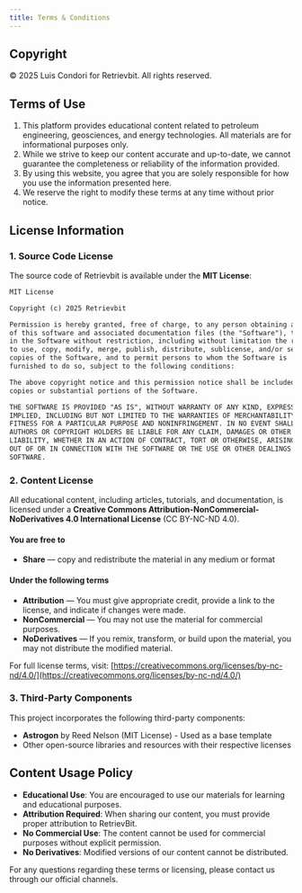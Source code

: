 ```yaml
---
title: Terms & Conditions
---
```


## Copyright

&copy; 2025 Luis Condori for Retrievbit. All rights reserved.

## Terms of Use

1. This platform provides educational content related to petroleum engineering, geosciences, and energy technologies. All materials are for informational purposes only.
2. While we strive to keep our content accurate and up-to-date, we cannot guarantee the completeness or reliability of the information provided.
3. By using this website, you agree that you are solely responsible for how you use the information presented here.
4. We reserve the right to modify these terms at any time without prior notice.

## License Information

### 1. Source Code License

The source code of Retrievbit is available under the **MIT License**:

```md
MIT License

Copyright (c) 2025 Retrievbit

Permission is hereby granted, free of charge, to any person obtaining a copy
of this software and associated documentation files (the "Software"), to deal
in the Software without restriction, including without limitation the rights
to use, copy, modify, merge, publish, distribute, sublicense, and/or sell
copies of the Software, and to permit persons to whom the Software is
furnished to do so, subject to the following conditions:

The above copyright notice and this permission notice shall be included in all
copies or substantial portions of the Software.

THE SOFTWARE IS PROVIDED "AS IS", WITHOUT WARRANTY OF ANY KIND, EXPRESS OR
IMPLIED, INCLUDING BUT NOT LIMITED TO THE WARRANTIES OF MERCHANTABILITY,
FITNESS FOR A PARTICULAR PURPOSE AND NONINFRINGEMENT. IN NO EVENT SHALL THE
AUTHORS OR COPYRIGHT HOLDERS BE LIABLE FOR ANY CLAIM, DAMAGES OR OTHER
LIABILITY, WHETHER IN AN ACTION OF CONTRACT, TORT OR OTHERWISE, ARISING FROM,
OUT OF OR IN CONNECTION WITH THE SOFTWARE OR THE USE OR OTHER DEALINGS IN THE
SOFTWARE.
```

### 2. Content License

All educational content, including articles, tutorials, and documentation, is licensed under a **Creative Commons Attribution-NonCommercial-NoDerivatives 4.0 International License** (CC BY-NC-ND 4.0).

#### You are free to

- **Share** — copy and redistribute the material in any medium or format

#### Under the following terms

- **Attribution** — You must give appropriate credit, provide a link to the license, and indicate if changes were made.
- **NonCommercial** — You may not use the material for commercial purposes.
- **NoDerivatives** — If you remix, transform, or build upon the material, you may not distribute the modified material.

For full license terms, visit: [https://creativecommons.org/licenses/by-nc-nd/4.0/](https://creativecommons.org/licenses/by-nc-nd/4.0/)

### 3. Third-Party Components

This project incorporates the following third-party components:

- **Astrogon** by Reed Nelson (MIT License) - Used as a base template
- Other open-source libraries and resources with their respective licenses

## Content Usage Policy

- **Educational Use**: You are encouraged to use our materials for learning and educational purposes.
- **Attribution Required**: When sharing our content, you must provide proper attribution to RetrievBit.
- **No Commercial Use**: The content cannot be used for commercial purposes without explicit permission.
- **No Derivatives**: Modified versions of our content cannot be distributed.

For any questions regarding these terms or licensing, please contact us through our official channels.
